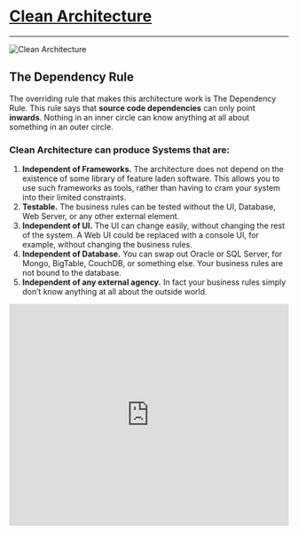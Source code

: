 # [Clean Architecture][1]
----------------------

![Clean Architecture](https://blog.cleancoder.com/uncle-bob/images/2012-08-13-the-clean-architecture/CleanArchitecture.jpg)

## The Dependency Rule

The overriding rule that makes this architecture work is The Dependency Rule. This rule says that **source code dependencies** can only point **inwards**. Nothing in an inner circle can know anything at all about something in an outer circle.

### Clean Architecture can produce Systems that are:

1. **Independent of Frameworks.** The architecture does not depend on the existence of some library of feature laden software. This allows you to use such frameworks as tools, rather than having to cram your system into their limited constraints.
2. **Testable.** The business rules can be tested without the UI, Database, Web Server, or any other external element.
3. **Independent of UI.** The UI can change easily, without changing the rest of the system. A Web UI could be replaced with a console UI, for example, without changing the business rules.
4. **Independent of Database.** You can swap out Oracle or SQL Server, for Mongo, BigTable, CouchDB, or something else. Your business rules are not bound to the database.
5. **Independent of any external agency.** In fact your business rules simply don’t know anything at all about the outside world.

<iframe width="100%" height="400" src="https://www.youtube.com/embed/o_TH-Y78tt4?t=600" title="YouTube video player" frameborder="0" allow="accelerometer; autoplay; clipboard-write; encrypted-media; gyroscope; picture-in-picture" allowfullscreen></iframe>


[1]: <https://blog.cleancoder.com/uncle-bob/2012/08/13/the-clean-architecture.html> "The Clean Architecture"